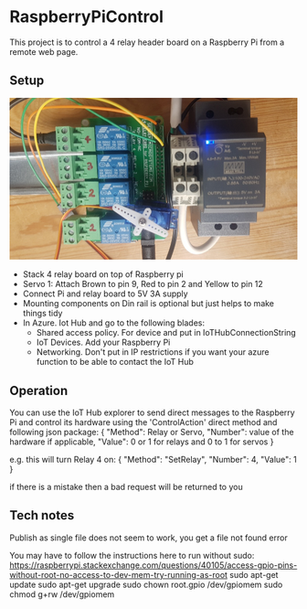 # RaspberryPiControl

This project is to control a 4 relay header board on a Raspberry Pi from a remote web page.

## Setup

![Picture of the Raspberry Pi set up with hardware](https://github.com/johnstaveley/RaspberryPiControl/blob/master/PictureOfRaspberryPiSetup.jpg "Picture of the raspberry pi setup with hardware")

- Stack 4 relay board on top of Raspberry pi
- Servo 1: Attach Brown to pin 9, Red to pin 2 and Yellow to pin 12
- Connect Pi and relay board to 5V 3A supply
- Mounting components on Din rail is optional but just helps to make things tidy
- In Azure. Iot Hub and go to the following blades:
  - Shared access policy. For device and put in IoTHubConnectionString 
  - IoT Devices. Add your Raspberry Pi
  - Networking. Don't put in IP restrictions if you want your azure function to be able to contact the IoT Hub

## Operation

You can use the IoT Hub explorer to send direct messages to the Raspberry Pi and control its hardware using the 'ControlAction' direct method and following json package:
{
	"Method": Relay or Servo,
	"Number": value of the hardware if applicable,
	"Value": 0 or 1 for relays and 0 to 1 for servos
}

e.g. this will turn Relay 4 on:
{
	"Method": "SetRelay",
	"Number": 4,
	"Value": 1
}

if there is a mistake then a bad request will be returned to you

## Tech notes

Publish as single file does not seem to work, you get a file not found error

You may have to follow the instructions here to run without sudo: https://raspberrypi.stackexchange.com/questions/40105/access-gpio-pins-without-root-no-access-to-dev-mem-try-running-as-root
sudo apt-get update
sudo apt-get upgrade
sudo chown root.gpio /dev/gpiomem
sudo chmod g+rw /dev/gpiomem

